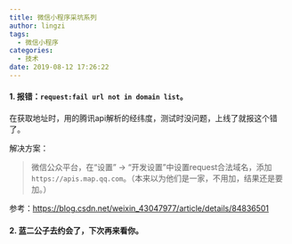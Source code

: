 ```yaml
---
title: 微信小程序采坑系列
author: lingzi
tags:
  - 微信小程序
categories:
  - 技术
date: 2019-08-12 17:26:22
---
```



#### 1. 报错：```request:fail url not in domain list```。
在获取地址时，用的腾讯api解析的经纬度，测试时没问题，上线了就报这个错了。

解决方案：
> 微信公众平台，在“设置” -> “开发设置”中设置request合法域名，添加 ```https://apis.map.qq.com```。（本来以为他们是一家，不用加，结果还是要加。）

参考：https://blog.csdn.net/weixin_43047977/article/details/84836501


#### 2. 蓝二公子去约会了，下次再来看你。

